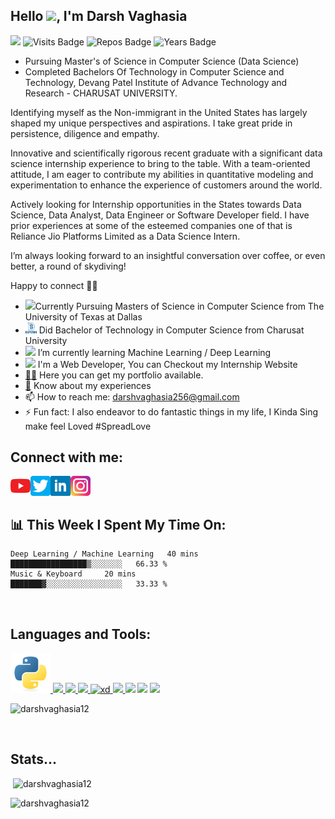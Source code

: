 
## Hello <img src="https://media.giphy.com/media/hvRJCLFzcasrR4ia7z/giphy.gif" width="25px">, I'm Darsh Vaghasia

![](https://komarev.com/ghpvc/?username=darshvaghasia12&color=red&style=flat)
![Visits Badge](https://badges.pufler.dev/visits/darshvaghasia12/darshvaghasia12/?color=red)
![Repos Badge](https://badges.pufler.dev/repos/darshvaghasia12/?color=red)
![Years Badge](https://badges.pufler.dev/years/darshvaghasia12/?color=red)

- Pursuing Master's of Science in Computer Science (Data Science)
- Completed Bachelors Of Technology in Computer Science and Technology, Devang Patel Institute of Advance Technology and Research - CHARUSAT UNIVERSITY.<br>

Identifying myself as the Non-immigrant in the United States has largely shaped my unique perspectives and aspirations. I take great pride in persistence, diligence and empathy.<br>

Innovative and scientifically rigorous recent graduate with a significant data science internship experience to bring to the table. With a team-oriented attitude, I am eager to contribute my abilities in quantitative modeling and experimentation to enhance the experience of customers around the world.<br>

Actively looking for Internship opportunities in the States towards Data Science, Data Analyst, Data Engineer or Software Developer field. I have prior experiences at some of the esteemed companies one of that is Reliance Jio Platforms Limited as a Data Science Intern. <br>

I’m always looking forward to an insightful conversation over coffee, or even better, a round of skydiving!<br>

Happy to connect 🤟🏻
- <a href="https://www.utdallas.edu"><img width="18px" src="https://research.utdallas.edu/app/themes/utdresearchtheme/assets/images/logo.png?last_modified=1667557380" /></a>Currently Pursuing Masters of Science in Computer Science from The University of Texas at Dallas
- <a href="https://www.charusat.ac.in/depstar/"><img width="18px" src="https://github.com/Shubham-2007/Shubham-2007/blob/main/assets/TRANSPARENT Depstar Logo.png" /></a> Did Bachelor of Technology in Computer Science from Charusat University
- <a href="https://github.com/darshvaghasia12"><img src="https://img.icons8.com/cute-clipart/18/000000/machine-learning.png"/></a> I’m currently learning Machine Learning / Deep Learning
- <a href="http://boomboom.in/"><img src="https://img.icons8.com/nolan/18/html-filetype.png"/></a> I'm a Web Developer, You can Checkout my Internship Website
- <a href="https://darshvaghasia12.github.io">👨‍💻</a> Here you can get my portfolio available.
- <a href="https://drive.google.com/file/d/1gYXIV6ZCnW_PpwtgpWSiy3vMZBADcZb1/view?usp=share_link">📄</a> Know about my experiences
- 📫 How to reach me: darshvaghasia256@gmail.com
- ⚡ Fun fact: I also endeavor to do fantastic things in my life, I Kinda Sing make feel Loved #SpreadLove

## Connect with me:
<p align="left">
  <a href="https://www.youtube.com/channel/UChzQ2MBIE1zSiHrfc_ISf6Q">
    <img align="left" alt="Darsh's Channel" width="32px" 
       src="https://github.com/Shubham-2007/Shubham-2007/blob/main/assets/youtube.svg" />
  </a>
  <a href="https://twitter.com/music_darsh?s=09">
    <img align="left" alt="Darsh | Twitter" width="32px" 
       src="https://github.com/Shubham-2007/Shubham-2007/blob/main/assets/twitter.svg" />
  </a>
  <a href="https://www.linkedin.com/in/darsh-vaghasia-720a251b8/">
    <img align="left" alt="Darsh's LinkedIN" width="32px" 
       src="https://github.com/Shubham-2007/Shubham-2007/blob/main/assets/linkedin.svg" />
  </a> 
  </a> 
  <a href="https://www.instagram.com/darshmusic_/">
    <img align="left" alt="Darsh's Channel" width="32px" 
       src="https://github.com/Shubham-2007/Shubham-2007/blob/main/assets/instagram.svg" />
  </a> 
<!--  <a href="https://drive.google.com/drive/folders/1KyrMaQDkR2vWUW6CEkm3n8bgo-wL2KBb?usp=sharing">
    <img align="left" alt="Shubham's Channel" width="32px" 
       src="https://github.com/Shubham-2007/Shubham-2007/blob/main/assets/drive.svg" />
  </a> -->
 </p>

<br><br>

## 📊 This Week I Spent My Time On:
<!--START_SECTION:waka-->
```text
Deep Learning / Machine Learning   40 mins          █████████████████▒░░░░░░░   66.33 % 
Music & Keyboard     20 mins                        ███████▓░░░░░░░░░░░░░░░░░   33.33 % 
```
<!--END_SECTION:waka-->
<br>

## Languages and Tools:
<p align="left"> 
  <!--<a href="https://www.djangoproject.com/" target="_blank"> <img src="https://raw.githubusercontent.com/devicons/devicon/master/icons/django/django-original.svg" alt="django" width="40" height="40"/> </a> -->
  <a href="https://www.python.org" target="_blank"> <img src="https://raw.githubusercontent.com/devicons/devicon/master/icons/python/python-original.svg" alt="python" width="64" height="64"/> </a> 
  <a href="https://www.tensorflow.org/" target="_blank"> <img src="https://img.icons8.com/color/64/000000/tensorflow.png"/> </a> 
  <a href="https://www.w3schools.com/cpp/" target="_blank"> <img src="https://img.icons8.com/color/64/000000/c-plus-plus-logo.png"/> </a> 
  <a href="https://dart.dev/" target="_blank"> <img src="https://img.icons8.com/color/64/000000/dart.png"/> </a> 
  <a href="https://www.adobe.com/products/xd.html" target="_blank"> <img src="https://cdn.worldvectorlogo.com/logos/adobe-xd.svg" alt="xd" width="64" height="64"/> </a> 
  <a href="https://getbootstrap.com/" target="_blank"> <img src="https://img.icons8.com/color/64/000000/bootstrap.png"/> </a>
  <a href="https://www.w3schools.com/css/" target="_blank"><img src="https://img.icons8.com/nolan/64/css-filetype.png"/></a>
  <a href="https://wordpress.com/" target="_blank"><img src="https://img.icons8.com/nolan/64/wordpress.png"/></a>
  <a href="https://www.image-line.com/" target="_blank"> <img src="https://img.icons8.com/color/64/000000/fl-studio.png"/> </a>
</p>
<p><img src="https://github-readme-stats.vercel.app/api/top-langs?username=darshvaghasia12&show_icons=true&locale=en&layout=compact" alt="darshvaghasia12" /></p>
<br>

## Stats...
<p>&nbsp;<img src="https://github-readme-stats.vercel.app/api?username=darshvaghasia12&show_icons=true&locale=en" alt="darshvaghasia12" /></p>

<p><img src="https://github-readme-streak-stats.herokuapp.com/?user=darshvaghasia12&" alt="darshvaghasia12" /></p>



<!--
<p align="left"> <img src="https://komarev.com/ghpvc/?username=shubham-2007&label=Profile%20views&color=0e75b6&style=flat" alt="shubham-2007" /> </p>

<p align="left"> <a href="https://github.com/ryo-ma/github-profile-trophy"><img src="https://github-profile-trophy.vercel.app/?username=shubham-2007" alt="shubham-2007" /></a> </p> 


<p align="left"> <a href="https://twitter.com/shubham2441" target="blank"><img src="https://img.shields.io/twitter/follow/shubham2441?logo=twitter&style=for-the-badge" alt="shubham2441" /></a> </p>

<p align="left"> <img src="https://komarev.com/ghpvc/?username=Shubham-2007&label=Profile%20views&color=0e75b6&style=flat" alt="Shubham-2007" /> </p>
<br/>
  <a href="https://twitter.com/shubham2441" target="blank"><img align="center" src="https://raw.githubusercontent.com/rahuldkjain/github-profile-readme-generator/neutral-icons/src/images/icons/Social/twitter.svg" alt="shubham2441" height="30" width="40" /></a>
<a href="https://linkedin.com/in/shubham2007" target="blank"><img align="center" src="https://raw.githubusercontent.com/rahuldkjain/github-profile-readme-generator/neutral-icons/src/images/icons/Social/linked-in-alt.svg" alt="shubham2007" height="30" width="40" /></a>
<a href="https://stackoverflow.com/users/shubham2007" target="blank"><img align="center" src="https://raw.githubusercontent.com/rahuldkjain/github-profile-readme-generator/neutral-icons/src/images/icons/Social/stack-overflow.svg" alt="shubham2007" height="30" width="40" /></a>
<a href="https://fb.com/shubham.mendapara.5" target="blank"><img align="center" src="https://raw.githubusercontent.com/rahuldkjain/github-profile-readme-generator/neutral-icons/src/images/icons/Social/facebook.svg" alt="shubham.mendapara.5" height="30" width="40" /></a>
<a href="https://instagram.com/shubham.2007" target="blank"><img align="center" src="https://raw.githubusercontent.com/rahuldkjain/github-profile-readme-generator/neutral-icons/src/images/icons/Social/instagram.svg" alt="shubham.2007" height="30" width="40" /></a>
<a href="https://www.behance.net/shubhammendapa" target="blank"><img align="center" src="https://raw.githubusercontent.com/rahuldkjain/github-profile-readme-generator/neutral-icons/src/images/icons/Social/behance.svg" alt="shubhammendapa" height="30" width="40" /></a>
<a href="https://www.youtube.com/c/ucngd3zsyfhig_hzvqvxthbg" target="blank"><img align="center" src="https://raw.githubusercontent.com/rahuldkjain/github-profile-readme-generator/neutral-icons/src/images/icons/Social/youtube.svg" alt="ucngd3zsyfhig_hzvqvxthbg" height="30" width="40" /></a>
-->
